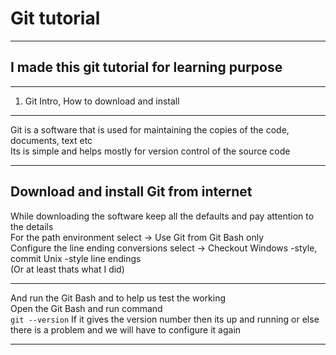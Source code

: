 Git tutorial
===

---------------------------------------------------------------------------------------------

I made this git tutorial for learning purpose
---

---------------------------------------------------------------------------------------------

1. Git Intro, How to download and install
---

Git is a software that is used for maintaining the copies of the code, documents, text etc  
Its is simple and helps mostly for version control of the source code

---------------------------------------------------------------------------------------------

Download and install Git from internet
---

While downloading the software keep all the defaults and pay attention to the details  
For the path environment select -> Use Git from Git Bash only  
Configure the line ending conversions select -> Checkout Windows -style, commit Unix -style line endings  
(Or at least thats what I did)

---------------------------------------------------------------------------------------------

And run the Git Bash and to help us test the working  
Open the Git Bash and run command  
`git --version`
If it gives the version number then its up and running or else there is a problem and we will have to configure it again

---------------------------------------------------------------------------------------------